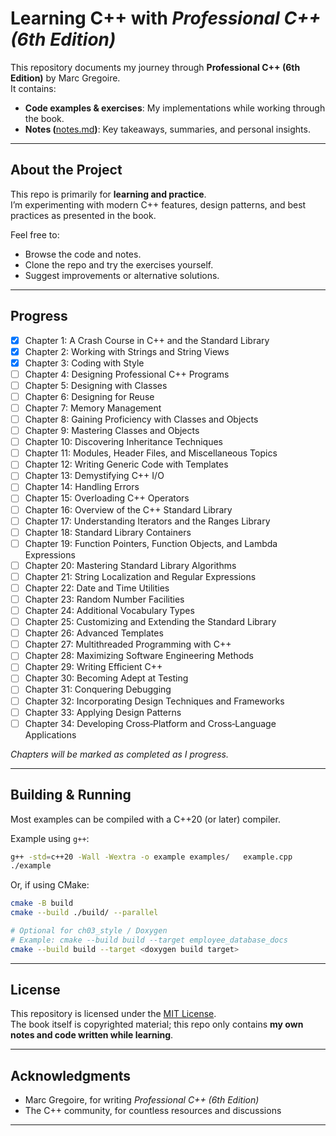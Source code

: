 # Learning C++ with *Professional C++ (6th Edition)*

This repository documents my journey through **Professional C++ (6th Edition)** by Marc Gregoire.  
It contains:

- **Code examples & exercises**: My implementations while working through the book.
- **Notes (**[notes.md](docs/notes.md)**)**: Key takeaways, summaries, and personal insights.

---

## About the Project

This repo is primarily for **learning and practice**.  
I’m experimenting with modern C++ features, design patterns, and best practices as presented in the book.  

Feel free to:

- Browse the code and notes.
- Clone the repo and try the exercises yourself.
- Suggest improvements or alternative solutions.

---

## Progress

- [x] Chapter 1: A Crash Course in C++ and the Standard Library
- [x] Chapter 2: Working with Strings and String Views
- [x] Chapter 3: Coding with Style
- [ ] Chapter 4: Designing Professional C++ Programs
- [ ] Chapter 5: Designing with Classes
- [ ] Chapter 6: Designing for Reuse
- [ ] Chapter 7: Memory Management
- [ ] Chapter 8: Gaining Proficiency with Classes and Objects
- [ ] Chapter 9: Mastering Classes and Objects
- [ ] Chapter 10: Discovering Inheritance Techniques
- [ ] Chapter 11: Modules, Header Files, and Miscellaneous Topics
- [ ] Chapter 12: Writing Generic Code with Templates
- [ ] Chapter 13: Demystifying C++ I/O
- [ ] Chapter 14: Handling Errors
- [ ] Chapter 15: Overloading C++ Operators
- [ ] Chapter 16: Overview of the C++ Standard Library
- [ ] Chapter 17: Understanding Iterators and the Ranges Library
- [ ] Chapter 18: Standard Library Containers
- [ ] Chapter 19: Function Pointers, Function Objects, and Lambda Expressions
- [ ] Chapter 20: Mastering Standard Library Algorithms
- [ ] Chapter 21: String Localization and Regular Expressions
- [ ] Chapter 22: Date and Time Utilities
- [ ] Chapter 23: Random Number Facilities
- [ ] Chapter 24: Additional Vocabulary Types
- [ ] Chapter 25: Customizing and Extending the Standard Library
- [ ] Chapter 26: Advanced Templates
- [ ] Chapter 27: Multithreaded Programming with C++
- [ ] Chapter 28: Maximizing Software Engineering Methods
- [ ] Chapter 29: Writing Efficient C++
- [ ] Chapter 30: Becoming Adept at Testing
- [ ] Chapter 31: Conquering Debugging
- [ ] Chapter 32: Incorporating Design Techniques and Frameworks
- [ ] Chapter 33: Applying Design Patterns
- [ ] Chapter 34: Developing Cross‑Platform and Cross‑Language Applications

*Chapters will be marked as completed as I progress.*

---

## Building & Running

Most examples can be compiled with a C++20 (or later) compiler.  

Example using `g++`:

```bash
g++ -std=c++20 -Wall -Wextra -o example examples/   example.cpp
./example
```

Or, if using CMake:

```bash
cmake -B build
cmake --build ./build/ --parallel

# Optional for ch03_style / Doxygen
# Example: cmake --build build --target employee_database_docs
cmake --build build --target <doxygen build target>
```

---

## License

This repository is licensed under the [MIT License](LICENSE).  
The book itself is copyrighted material; this repo only contains **my own notes and code written while learning**.

---

## Acknowledgments

- Marc Gregoire, for writing *Professional C++ (6th Edition)*  
- The C++ community, for countless resources and discussions

---
